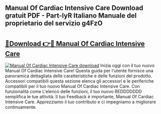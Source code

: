 ## Manual Of Cardiac Intensive Care Download gratuit PDF - Part-lyR Italiano Manuale del proprietario del servizio g4FzO

# <h2><a href="http://dff7rm.blite.top/?on=Manual+Of+Cardiac+Intensive+Care">🔗Download 👉🔴 Manual Of Cardiac Intensive Care</a></h2>

[![Manual Of Cardiac Intensive Care download](https://i.imgur.com/lujVjoI.png)](http://dff7rm.blite.top/?on=Manual+Of+Cardiac+Intensive+Care)
Inizia oggi con il tuo nuovo Manual Of Cardiac Intensive Care! Questa guida per l'utente fornisce una panoramica dettagliata delle caratteristiche e delle funzioni del prodotto. Accessori compatibili questa sezione elenca gli accessori e le periferiche compatibili per il tuo nuovo Manual Of Cardiac Intensive Care. Con funzionalità come L'elenco delle funzioni, il tuo nuovo REDDDDDDD semplifica le tue attività. Il tuo Feedback è importante, Manual Of Cardiac Intensive Care. Apprezziamo il tuo contributo e ci impegniamo a migliorare continuamente.
